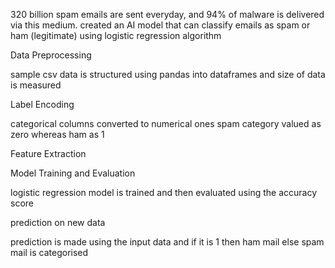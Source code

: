 320 billion spam emails are sent everyday, and 94% of malware is delivered via this medium.
created an AI model that can classify emails as spam or ham (legitimate) using logistic regression algorithm

Data
Preprocessing

sample csv data is structured using pandas into dataframes and size of data is measured

Label Encoding

categorical columns converted to numerical ones
spam category valued as zero whereas ham as 1

Feature Extraction

Model Training and Evaluation 

logistic regression model is trained and then evaluated using the accuracy score

prediction on new data

prediction is made using the input data and if it is 1 then ham mail else spam mail is
categorised
